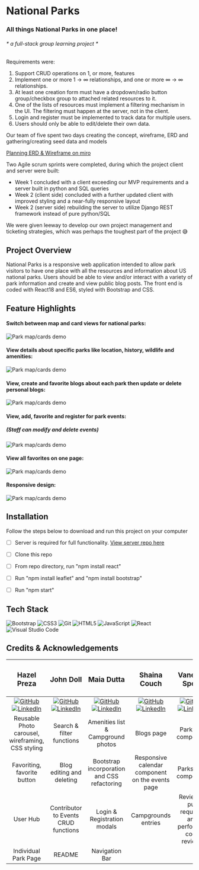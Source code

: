 # National Parks 
### All things National Parks in one place!

 ###### * a full-stack group learning project *
 Requirements were: 

  1. Support CRUD operations on 1, or more, features
  2. Implement one or more 1 -> ∞ relationships, and one or more ∞ -> ∞ relationships.
  3. At least one creation form must have a dropdown/radio button group/checkbox group to attached related resources to it.
  4. One of the lists of resources must implement a filtering mechanism in the UI. The filtering must happen at the server, not in the client.
  5. Login and register must be implemented to track data for multiple users.
  6. Users should only be able to edit/delete their own data.


Our team of five spent two days creating the concept, wireframe, ERD and gathering/creating seed data and models 

[Planning ERD & Wireframe on miro](https://miro.com/app/board/uXjVPwu3sLM=/?share_link_id=948251926765)

Two Agile scrum sprints were completed, during which the project client and server were built:

  * Week 1 concluded with a client exceeding our MVP requirements and a server built in python and SQL queries 
  * Week 2 (client side) concluded with a further updated client with improved styling and a near-fully responsive layout
  * Week 2 (server side) rebuilding the server to utilize Django REST framework instead of pure python/SQL
 
We were given leeway to develop our own project management and ticketing strategies, which was perhaps the toughest part of the project 😅

## Project Overview

National Parks is a responsive web application intended to allow park visitors to have one place with all the resources and information about US national parks.
Users should be able to view and/or interact with a variety of park information and create and view public blog posts.
The front end is coded with React18 and ES6, styled with Bootstrap and CSS.

## Feature Highlights

#### Switch between map and card views for national parks:
![Park map/cards demo](https://github.com/nss-day-cohort-60/national-parks-client-v2/blob/main/parkmap.gif)

#### View details about specific parks like location, history, wildlife and amenities:
![Park map/cards demo](https://github.com/nss-day-cohort-60/national-parks-client-v2/blob/main/parkpage.gif)

#### View, create and favorite blogs about each park then update or delete personal blogs:
![Park map/cards demo](https://github.com/nss-day-cohort-60/national-parks-client-v2/blob/main/blogs.gif)

#### View, add, favorite and register for park events:
##### (Staff can modify and delete events)
![Park map/cards demo](https://github.com/nss-day-cohort-60/national-parks-client-v2/blob/main/events.gif)

#### View all favorites on one page:
![Park map/cards demo](https://github.com/nss-day-cohort-60/national-parks-client-v2/blob/main/userhub.gif)

#### Responsive design:
![Park map/cards demo](https://github.com/nss-day-cohort-60/national-parks-client-v2/blob/main/phoneview.gif)

## Installation
Follow the steps below to download and run this project on your computer
- [ ] Server is required for full functionality. [View server repo here](https://github.com/nss-day-cohort-60/national-parks-django-api)
- [ ] Clone this repo
- [ ] From repo directory, run "npm install react"
- [ ] Run "npm install leaflet" and "npm install bootstrap"
- [ ] Run "npm start"


## Tech Stack

![Bootstrap](https://img.shields.io/badge/bootstrap-%23563D7C.svg?style=for-the-badge&logo=bootstrap&logoColor=white)
![CSS3](https://img.shields.io/badge/css3-%231572B6.svg?style=for-the-badge&logo=css3&logoColor=white)
![Git](https://img.shields.io/badge/git-%23F05033.svg?style=for-the-badge&logo=git&logoColor=white)
![HTML5](https://img.shields.io/badge/html5-%23E34F26.svg?style=for-the-badge&logo=html5&logoColor=white)
![JavaScript](https://img.shields.io/badge/javascript-%23323330.svg?style=for-the-badge&logo=javascript&logoColor=%23F7DF1E)
![React](https://img.shields.io/badge/react-%2320232a.svg?style=for-the-badge&logo=react&logoColor=%2361DAFB)
![Visual Studio Code](https://img.shields.io/badge/Visual%20Studio%20Code-0078d7.svg?style=for-the-badge&logo=visual-studio-code&logoColor=white)

## Credits & Acknowledgements

|<h3>Hazel Preza</h3>  |<h3>John Doll</h3>  |<h3>Maia Dutta</h3> |<h3>Shaina Couch</h3>|<h3>Vanessa Spear</h3> |
|:--------------------:|:------------------:|:------------------:|:-------------------:|:---------------------:|
|[![GitHub](https://img.shields.io/badge/github-%23121011.svg?style=for-the-badge&logo=github&logoColor=white)](https://github.com/segadreamgirl) [![LinkedIn](https://img.shields.io/badge/linkedin-%230077B5.svg?style=for-the-badge&logo=linkedin&logoColor=white)](https://www.linkedin.com/in/hazelpreza) |       [![GitHub](https://img.shields.io/badge/github-%23121011.svg?style=for-the-badge&logo=github&logoColor=white)](https://www.github.com/JohnMDoll) [![LinkedIn](https://img.shields.io/badge/linkedin-%230077B5.svg?style=for-the-badge&logo=linkedin&logoColor=white)](https://www.linkedin.com/in/john-m-doll)|     [![GitHub](https://img.shields.io/badge/github-%23121011.svg?style=for-the-badge&logo=github&logoColor=white)](https://github.com/mvdutta)[![LinkedIn](https://img.shields.io/badge/linkedin-%230077B5.svg?style=for-the-badge&logo=linkedin&logoColor=white)](https://www.linkedin.com/in/maia-v-dutta/) |        [![GitHub](https://img.shields.io/badge/github-%23121011.svg?style=for-the-badge&logo=github&logoColor=white)](https://github.com/shaibird) [![LinkedIn](https://img.shields.io/badge/linkedin-%230077B5.svg?style=for-the-badge&logo=linkedin&logoColor=white)](https://www.linkedin.com/in/shaina-couch)|      [![GitHub](https://img.shields.io/badge/github-%23121011.svg?style=for-the-badge&logo=github&logoColor=white)](https://github.com/vanessaspear)[![LinkedIn](https://img.shields.io/badge/linkedin-%230077B5.svg?style=for-the-badge&logo=linkedin&logoColor=white)](https://www.linkedin.com/in/vanessavspear) |
|Reusable Photo carousel, wireframing, CSS styling    |    Search & filter functions    |    Amenities list & Campground photos    |    Blogs page       |    Parks list component      |
|Favoriting, favorite button           |    Blog editing and deleting     |    Bootstrap incorporation and CSS refactoring   |Responsive calendar component on the events page      |  Parks map component |
|User Hub             |  Contributor to Events CRUD functions |   Login & Registration modals    |Campgrounds entries    |    Reviewed pull requests and performed code reviews    |
|Individual Park Page |     README           |     Navigation Bar                      |                   |                     |
 



